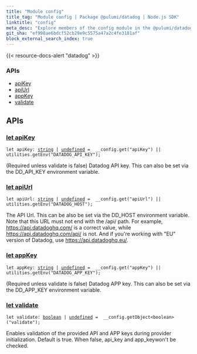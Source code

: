 ```yaml
---
title: "Module config"
title_tag: "Module config | Package @pulumi/datadog | Node.js SDK"
linktitle: "config"
meta_desc: "Explore members of the config module in the @pulumi/datadog package."
git_sha: "ef998ae6bdcf52cb29e9c5575a47a2c4fe3181af"
block_external_search_index: true
---
```


<!-- WARNING: this page was generated by a tool. Do not edit it by hand. -->
<!-- To change it, please see https://github.com/pulumi/docs/tree/master/tools/tscdocgen. -->

{{< resource-docs-alert "datadog" >}}






<h3>APIs</h3>
<ul class="api">
    <li><a href="#apiKey"><span class="symbol api"></span>apiKey</a></li>
    <li><a href="#apiUrl"><span class="symbol api"></span>apiUrl</a></li>
    <li><a href="#appKey"><span class="symbol api"></span>appKey</a></li>
    <li><a href="#validate"><span class="symbol api"></span>validate</a></li>
</ul>




<h2 id="apis">APIs</h2>
<h3 class="pdoc-module-header" id="apiKey" data-link-title="apiKey">
    <a href="https://github.com/pulumi/pulumi-datadog/blob/ef998ae6bdcf52cb29e9c5575a47a2c4fe3181af/sdk/nodejs/config/vars.ts#L12">
        let <strong>apiKey</strong>
    </a>
</h3>

<pre class="highlight"><code><span class='kd'>let</span> apiKey: <span class='kd'><a href='https://developer.mozilla.org/en-US/docs/Web/JavaScript/Reference/Global_Objects/String'>string</a></span> | <span class='kd'><a href='https://developer.mozilla.org/en-US/docs/Web/JavaScript/Reference/Global_Objects/undefined'>undefined</a></span> = <span class='s2'> __config.get(&#34;apiKey&#34;) || utilities.getEnv(&#34;DATADOG_API_KEY&#34;)</span>;</code></pre>

(Required unless validate is false) Datadog API key. This can also be set via the DD_API_KEY environment variable.

<h3 class="pdoc-module-header" id="apiUrl" data-link-title="apiUrl">
    <a href="https://github.com/pulumi/pulumi-datadog/blob/ef998ae6bdcf52cb29e9c5575a47a2c4fe3181af/sdk/nodejs/config/vars.ts#L18">
        let <strong>apiUrl</strong>
    </a>
</h3>

<pre class="highlight"><code><span class='kd'>let</span> apiUrl: <span class='kd'><a href='https://developer.mozilla.org/en-US/docs/Web/JavaScript/Reference/Global_Objects/String'>string</a></span> | <span class='kd'><a href='https://developer.mozilla.org/en-US/docs/Web/JavaScript/Reference/Global_Objects/undefined'>undefined</a></span> = <span class='s2'> __config.get(&#34;apiUrl&#34;) || utilities.getEnv(&#34;DATADOG_HOST&#34;)</span>;</code></pre>

The API Url. This can be also be set via the DD_HOST environment variable. Note that this URL must not end with the
/api/ path. For example, https://api.datadoghq.com/ is a correct value, while https://api.datadoghq.com/api/ is not. And
if you're working with "EU" version of Datadog, use https://api.datadoghq.eu/.

<h3 class="pdoc-module-header" id="appKey" data-link-title="appKey">
    <a href="https://github.com/pulumi/pulumi-datadog/blob/ef998ae6bdcf52cb29e9c5575a47a2c4fe3181af/sdk/nodejs/config/vars.ts#L22">
        let <strong>appKey</strong>
    </a>
</h3>

<pre class="highlight"><code><span class='kd'>let</span> appKey: <span class='kd'><a href='https://developer.mozilla.org/en-US/docs/Web/JavaScript/Reference/Global_Objects/String'>string</a></span> | <span class='kd'><a href='https://developer.mozilla.org/en-US/docs/Web/JavaScript/Reference/Global_Objects/undefined'>undefined</a></span> = <span class='s2'> __config.get(&#34;appKey&#34;) || utilities.getEnv(&#34;DATADOG_APP_KEY&#34;)</span>;</code></pre>

(Required unless validate is false) Datadog APP key. This can also be set via the DD_APP_KEY environment variable.

<h3 class="pdoc-module-header" id="validate" data-link-title="validate">
    <a href="https://github.com/pulumi/pulumi-datadog/blob/ef998ae6bdcf52cb29e9c5575a47a2c4fe3181af/sdk/nodejs/config/vars.ts#L27">
        let <strong>validate</strong>
    </a>
</h3>

<pre class="highlight"><code><span class='kd'>let</span> validate: <span class='kd'><a href='https://developer.mozilla.org/en-US/docs/Web/JavaScript/Reference/Global_Objects/Boolean'>boolean</a></span> | <span class='kd'><a href='https://developer.mozilla.org/en-US/docs/Web/JavaScript/Reference/Global_Objects/undefined'>undefined</a></span> = <span class='s2'> __config.getObject&lt;boolean&gt;(&#34;validate&#34;)</span>;</code></pre>

Enables validation of the provided API and APP keys during provider initialization. Default is true. When false, api_key
and app_keywon't be checked.


